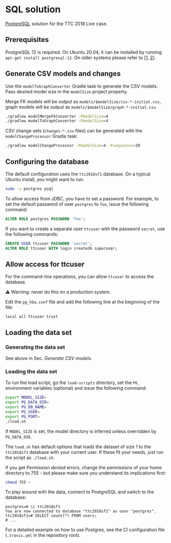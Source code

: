 # SQL solution

[PostgreSQL](https://www.postgresql.org/) solution for the TTC 2018 Live case.

## Prerequisites

PostgreSQL 12 is required. On Ubuntu 20.04, it can be installed by running `apt-get install postgresql-12`. On older systems please refer to [[1](https://computingforgeeks.com/install-postgresql-12-on-ubuntu/), [2](https://pgdash.io/blog/postgres-11-getting-started.html)].

## Generate CSV models and changes

Use the `modelToGraphConverter` Gradle task to generate the CSV models. Pass desired model size in the `modelSize` project property.

Merge FK models will be output as `models/$modelSize/csv-*-initial.csv`, graph models will be output as `models/$modelSize/graph-*-initial.csv`.

```bash
./gradlew modelMergeFkConverter -PmodelSize=4
./gradlew modelToGraphConverter -PmodelSize=4
```

CSV change sets (`changes-*.csv` files) can be generated with the `modelChangeProcessor` Gradle task:

```bash
./gradlew modelChangeProcessor -PmodelSize=4 -Psequences=20
```

## Configuring the database

The default configuration uses the `ttc2018sf1` database. On a typical Ubuntu install, you might want to run:

```bash
sudo -u postgres psql
```

To allow access from JDBC, you have to set a password. For example, to set the default password of user `postgres` to `foo`, issue the following command:

```sql
ALTER ROLE postgres PASSWORD 'foo';
```

If you want to create a separate user `ttcuser` with the password `secret`, use the following commands:

```sql
CREATE USER ttcuser PASSWORD 'secret';
ALTER ROLE ttcuser WITH login createdb superuser;
```

## Allow access for ttcuser

For the command-line operations, you can allow `ttcuser` to access the database.

:warning: Warning: never do this on a production system.

Edit the `pg_hba.conf` file and add the following line at the beginning of the file:

```
local all ttcuser trust
```

## Loading the data set

### Generating the data set

See above in Sec. *Generate CSV models*.

### Loading the data set

To run the load script, go the `load-scripts` directory, set the `PG_` environment variables (optional) and issue the following command:

```bash
export MODEL_SIZE=
export PG_DATA_DIR=
export PG_DB_NAME=
export PG_USER=
export PG_PORT=
./load.sh
```

If `MODEL_SIZE` is set, the model directory is inferred unless overridden by `PG_DATA_DIR`.

The `load.sh` has default options that loads the dataset of size 1 to the `ttc2018sf1` database with your current user. If these fit your needs, just run the script as `./load.sh`.

If you get *Permission denied* errors, change the permissions of your home directory to 755 - but please make sure you understand its implications first:

```bash
chmod 755 ~
```

To play around with the data, connect to PostgreSQL and switch to the database:

```console
postgres=# \c ttc2018sf1
You are now connected to database "ttc2018sf1" as user "postgres".
ttc2018sf1=# SELECT count(*) FROM users;
# ...
```

For a detailed example on how to use Postgres, see the CI configuration file (`.travis.yml` in the repository root).
